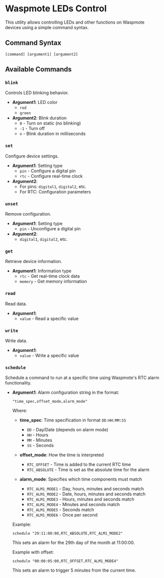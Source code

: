 # Waspmote LEDs Control

This utility allows controlling LEDs and other functions on Waspmote devices using a simple command syntax.

## Command Syntax

```
[command] [argument1] [argument2]
```

## Available Commands

### `blink`
Controls LED blinking behavior.

- **Argument1**: LED color
  - `red`
  - `green`
- **Argument2**: Blink duration
  - `0` - Turn on static (no blinking)
  - `-1` - Turn off
  - `n` - Blink duration in milliseconds

### `set`
Configure device settings.

- **Argument1**: Setting type
  - `pin` - Configure a digital pin
  - `rtc` - Configure real-time clock
- **Argument2**:
  - For pins: `digital1`, `digital2`, etc.
  - For RTC: Configuration parameters

### `unset`
Remove configuration.

- **Argument1**: Setting type
  - `pin` - Unconfigure a digital pin
- **Argument2**:
  - `digital1`, `digital2`, etc.

### `get`
Retrieve device information.

- **Argument1**: Information type
  - `rtc` - Get real-time clock data
  - `memory` - Get memory information

### `read`
Read data.

- **Argument1**:
  - `value` - Read a specific value

### `write`
Write data.

- **Argument1**:
  - `value` - Write a specific value

### `schedule`
Schedule a command to run at a specific time using Waspmote's RTC alarm functionality.

- **Argument1**: Alarm configuration string in the format:
  ```
  "time_spec,offset_mode,alarm_mode"
  ```
  
  Where:
  - **time_spec**: Time specification in format `DD:HH:MM:SS`
    - `DD` - Day/Date (depends on alarm mode)
    - `HH` - Hours
    - `MM` - Minutes
    - `SS` - Seconds
  
  - **offset_mode**: How the time is interpreted
    - `RTC_OFFSET` - Time is added to the current RTC time
    - `RTC_ABSOLUTE` - Time is set as the absolute time for the alarm
  
  - **alarm_mode**: Specifies which time components must match
    - `RTC_ALM1_MODE1` - Day, hours, minutes and seconds match
    - `RTC_ALM1_MODE2` - Date, hours, minutes and seconds match
    - `RTC_ALM1_MODE3` - Hours, minutes and seconds match
    - `RTC_ALM1_MODE4` - Minutes and seconds match
    - `RTC_ALM1_MODE5` - Seconds match
    - `RTC_ALM1_MODE6` - Once per second

  Example:
  ```
  schedule "29:11:00:00,RTC_ABSOLUTE,RTC_ALM1_MODE2"
  ```
  This sets an alarm for the 29th day of the month at 11:00:00.

  Example with offset:
  ```
  schedule "00:00:05:00,RTC_OFFSET,RTC_ALM1_MODE4"
  ```
  This sets an alarm to trigger 5 minutes from the current time.
